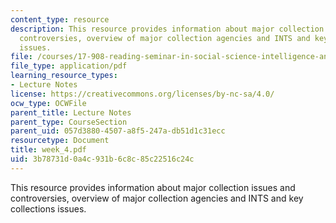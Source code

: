 ```yaml
---
content_type: resource
description: This resource provides information about major collection issues and
  controversies, overview of major collection agencies and INTS and key collections
  issues.
file: /courses/17-908-reading-seminar-in-social-science-intelligence-and-national-security-fall-2005/3b78731d0a4c931b6c8c85c22516c24c_week_4.pdf
file_type: application/pdf
learning_resource_types:
- Lecture Notes
license: https://creativecommons.org/licenses/by-nc-sa/4.0/
ocw_type: OCWFile
parent_title: Lecture Notes
parent_type: CourseSection
parent_uid: 057d3880-4507-a8f5-247a-db51d1c31ecc
resourcetype: Document
title: week_4.pdf
uid: 3b78731d-0a4c-931b-6c8c-85c22516c24c
---
```

This resource provides information about major collection issues and controversies, overview of major collection agencies and INTS and key collections issues.